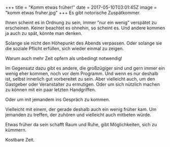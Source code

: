 +++
title = "Komm etwas früher!"
date = 2017-05-10T03:01:45Z
image = "komm etwas fruher.jpg"
+++
Es gibt notorische Zuspätkommer.

Ihnen scheint es in Ordnung zu sein, immer ”nur ein wenig” verspätet zu erscheinen. Keiner beachtet es ohnehin, so scheint es. Und andere kommen ja auch zu spät, könnte man denken.

Solange sie nicht den Höhepunkt des Abends verpassen. Oder solange sie die soziale Pflicht erfüllen, sich wieder einmal zu zeigen.

Warum auch mehr Zeit opfern als unbedingt notwendig!

Im Gegensatz dazu gibt es andere, die großzügiger sind und gern immer ein wenig eher kommen, noch vor dem Programm. Und wenn es nur deshalb ist, selbst innerlich gut vorbereitet zu sein. Aber vielleicht auch, um den Gastgeber oder Veranstalter zu ermutigen. Oder um sich nützlich machen zu können mit ein paar letzten Handgriffen.

Oder um mit jemandem ins Gespräch zu kommen. 

Vielleicht mit einem, der gerade deshalb auch ein wenig früher kam. Um jemanden zu treffen, der zuhören und vielleicht auch mitbeten würde.

Etwas früher da sein schafft Raum und Ruhe, gibt Möglichkeiten, sich zu kümmern.

Kostbare Zeit.
